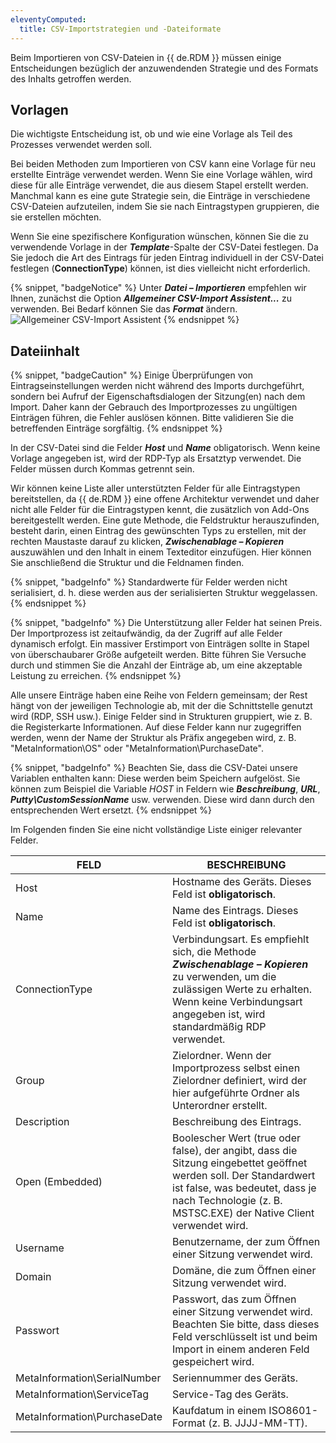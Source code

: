 ```yaml
---
eleventyComputed:
  title: CSV-Importstrategien und -Dateiformate
---
```

Beim Importieren von CSV-Dateien in {{ de.RDM }} müssen einige Entscheidungen bezüglich der anzuwendenden Strategie und des Formats des Inhalts getroffen werden.

## Vorlagen

Die wichtigste Entscheidung ist, ob und wie eine Vorlage als Teil des Prozesses verwendet werden soll.

Bei beiden Methoden zum Importieren von CSV kann eine Vorlage für neu erstellte Einträge verwendet werden. Wenn Sie eine Vorlage wählen, wird diese für alle Einträge verwendet, die aus diesem Stapel erstellt werden. Manchmal kann es eine gute Strategie sein, die Einträge in verschiedene CSV-Dateien aufzuteilen, indem Sie sie nach Eintragstypen gruppieren, die sie erstellen möchten.

Wenn Sie eine spezifischere Konfiguration wünschen, können Sie die zu verwendende Vorlage in der ***Template***-Spalte der CSV-Datei festlegen. Da Sie jedoch die Art des Eintrags für jeden Eintrag individuell in der CSV-Datei festlegen (**ConnectionType**) können, ist dies vielleicht nicht erforderlich.

{% snippet, "badgeNotice" %}
Unter ***Datei – Importieren*** empfehlen wir Ihnen, zunächst die Option ***Allgemeiner CSV-Import Assistent...*** zu verwenden. Bei Bedarf können Sie das ***Format*** ändern.
![Allgemeiner CSV-Import Assistent](https://cdnweb.devolutions.net/docs/de/rdm/windows/RdmWin4044.png)
{% endsnippet %}

## Dateiinhalt

{% snippet, "badgeCaution" %}
Einige Überprüfungen von Eintragseinstellungen werden nicht während des Imports durchgeführt, sondern bei Aufruf der Eigenschaftsdialogen der Sitzung(en) nach dem Import. Daher kann der Gebrauch des Importprozesses zu ungültigen Einträgen führen, die Fehler auslösen können. Bitte validieren Sie die betreffenden Einträge sorgfältig.
{% endsnippet %}

In der CSV-Datei sind die Felder ***Host*** und ***Name*** obligatorisch. Wenn keine Vorlage angegeben ist, wird der RDP-Typ als Ersatztyp verwendet. Die Felder müssen durch Kommas getrennt sein.

Wir können keine Liste aller unterstützten Felder für alle Eintragstypen bereitstellen, da {{ de.RDM }} eine offene Architektur verwendet und daher nicht alle Felder für die Eintragstypen kennt, die zusätzlich von Add-Ons bereitgestellt werden. Eine gute Methode, die Feldstruktur herauszufinden, besteht darin, einen Eintrag des gewünschten Typs zu erstellen, mit der rechten Maustaste darauf zu klicken, ***Zwischenablage – Kopieren*** auszuwählen und den Inhalt in einem Texteditor einzufügen. Hier können Sie anschließend die Struktur und die Feldnamen finden.

{% snippet, "badgeInfo" %}
Standardwerte für Felder werden nicht serialisiert, d. h. diese werden aus der serialisierten Struktur weggelassen.
{% endsnippet %}

{% snippet, "badgeInfo" %}
Die Unterstützung aller Felder hat seinen Preis. Der Importprozess ist zeitaufwändig, da der Zugriff auf alle Felder dynamisch erfolgt. Ein massiver Erstimport von Einträgen sollte in Stapel von überschaubarer Größe aufgeteilt werden. Bitte führen Sie Versuche durch und stimmen Sie die Anzahl der Einträge ab, um eine akzeptable Leistung zu erreichen.
{% endsnippet %}

Alle unsere Einträge haben eine Reihe von Feldern gemeinsam; der Rest hängt von der jeweiligen Technologie ab, mit der die Schnittstelle genutzt wird (RDP, SSH usw.). Einige Felder sind in Strukturen gruppiert, wie z. B. die Registerkarte Informationen. Auf diese Felder kann nur zugegriffen werden, wenn der Name der Struktur als Präfix angegeben wird, z. B. "MetaInformation\OS" oder "MetaInformation\PurchaseDate".

{% snippet, "badgeInfo" %}
Beachten Sie, dass die CSV-Datei unsere Variablen enthalten kann: Diese werden beim Speichern aufgelöst. Sie können zum Beispiel die Variable $HOST$ in Feldern wie ***Beschreibung***, ***URL***, ***Putty\CustomSessionName*** usw. verwenden. Diese wird dann durch den entsprechenden Wert ersetzt.
{% endsnippet %}

Im Folgenden finden Sie eine nicht vollständige Liste einiger relevanter Felder.

| FELD                              | BESCHREIBUNG                                               |
| --------------------------------- | ---------------------------------------------------------- |
| Host                              | Hostname des Geräts. Dieses Feld ist **obligatorisch**.    |
| Name                              | Name des Eintrags. Dieses Feld ist **obligatorisch**.      |
| ConnectionType                    | Verbindungsart. Es empfiehlt sich, die Methode ***Zwischenablage – Kopieren*** zu verwenden, um die zulässigen Werte zu erhalten. Wenn keine Verbindungsart angegeben ist, wird standardmäßig RDP verwendet. |
| Group                             | Zielordner. Wenn der Importprozess selbst einen Zielordner definiert, wird der hier aufgeführte Ordner als Unterordner erstellt. |
| Description                       | Beschreibung des Eintrags.                                 |
| Open (Embedded)                   | Boolescher Wert (true oder false), der angibt, dass die Sitzung eingebettet geöffnet werden soll. Der Standardwert ist false, was bedeutet, dass je nach Technologie (z. B. MSTSC.EXE) der Native Client verwendet wird. |
| Username                          | Benutzername, der zum Öffnen einer Sitzung verwendet wird. |
| Domain                            | Domäne, die zum Öffnen einer Sitzung verwendet wird.      |
| Passwort                          | Passwort, das zum Öffnen einer Sitzung verwendet wird. Beachten Sie bitte, dass dieses Feld verschlüsselt ist und beim Import in einem anderen Feld gespeichert wird. |
| MetaInformation\SerialNumber      | Seriennummer des Geräts.                                    |
| MetaInformation\ServiceTag         | Service-Tag des Geräts.                                    |
| MetaInformation\PurchaseDate       | Kaufdatum in einem ISO8601-Format (z. B. JJJJ-MM-TT).      |
